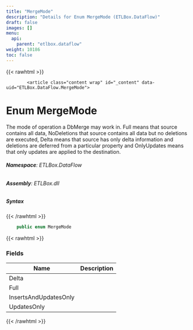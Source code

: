 ```yaml
---
title: "MergeMode"
description: "Details for Enum MergeMode (ETLBox.DataFlow)"
draft: false
images: []
menu:
  api:
    parent: "etlbox.dataflow"
weight: 10186
toc: false
---
```


{{< rawhtml >}}

            <article class="content wrap" id="_content" data-uid="ETLBox.DataFlow.MergeMode">
  <h1 id="ETLBox_DataFlow_MergeMode" data-uid="ETLBox.DataFlow.MergeMode" class="text-break">Enum MergeMode
  </h1>
  <div class="markdown level0 summary"><p>The mode of operation a DbMerge may work in.
Full means that source contains all data, NoDeletions that source contains all data but no deletions are executed,
Delta means that source has only delta information and deletions are deferred from a particular property and
OnlyUpdates means that only updates are applied to the destination.</p>
</div>
  <div class="markdown level0 conceptual"></div>
<h6><strong>Namespace</strong>: ETLBox.DataFlow</h6>
  <h6><strong>Assembly</strong>: ETLBox.dll</h6>
  <h5 id="ETLBox_DataFlow_MergeMode_syntax">Syntax</h5>
{{< /rawhtml >}}

```C#
    public enum MergeMode
```

{{< rawhtml >}}
  <h3 id="fields">Fields
  </h3>
  <table class="table table-bordered table-striped table-condensed">
    <thead>
      <tr>
        <th>Name</th>
        <th>Description</th>
      </tr>
    <thead>
    <tbody>
      <tr>
        <td id="ETLBox_DataFlow_MergeMode_Delta">Delta</td>
        <td></td>
      </tr>
      <tr>
        <td id="ETLBox_DataFlow_MergeMode_Full">Full</td>
        <td></td>
      </tr>
      <tr>
        <td id="ETLBox_DataFlow_MergeMode_InsertsAndUpdatesOnly">InsertsAndUpdatesOnly</td>
        <td></td>
      </tr>
      <tr>
        <td id="ETLBox_DataFlow_MergeMode_UpdatesOnly">UpdatesOnly</td>
        <td></td>
      </tr>
    </tbody>
  </thead></thead></table>

{{< /rawhtml >}}
